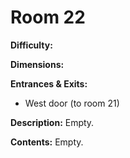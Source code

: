 # Room 22

**Difficulty:** 

**Dimensions:** 

**Entrances & Exits:**
- West door (to room 21)

**Description:**
Empty.

**Contents:**
Empty.
